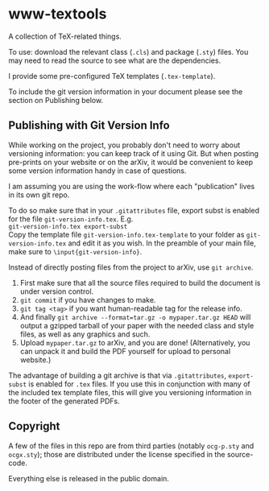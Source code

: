 # www-textools

A collection of TeX-related things. 

To use: download the relevant class (`.cls`) and package (`.sty`) files. You may need to read the source to see what are the dependencies. 

I provide some pre-configured TeX templates (`.tex-template`). 

To include the git version information in your document please see the section on Publishing below. 

## Publishing with Git Version Info

While working on the project, you probably don't need to worry about
versioning information: you can keep track of it using Git. But when
posting pre-prints on your website or on the arXiv, it would be
convenient to keep some version information handy in case of
questions. 

I am assuming you are using the work-flow where each "publication" lives in its own git repo. 

To do so make sure that in your `.gitattributes` file, export subst is enabled for the file `git-version-info.tex`. E.g.  
`git-version-info.tex export-subst`  
Copy the template file `git-version-info.tex-template` to your folder as `git-version-info.tex` and edit it as you wish. 
In the preamble of your main file, make sure to `\input{git-version-info}`. 

Instead of directly posting files from the project to arXiv, use `git
archive`. 

1. First make sure that all the source files required to build the
document is under version control. 
2. `git commit` if you have changes to make. 
3. `git tag <tag>` if you want human-readable tag for the release
info. 
4. And finally  `git archive --format=tar.gz -o mypaper.tar.gz HEAD`
will output a gzipped tarball of your paper with the needed class and
style files, as well as any graphics and such. 
5. Upload `mypaper.tar.gz` to arXiv, and you are done! (Alternatively,
you can unpack it and build the PDF yourself for upload to personal
website.) 

The advantage of building a git archive is that via `.gitattributes`,
`export-subst` is enabled for `.tex` files. If you use this in
conjunction with many of the included tex template files, this will give you
versioning information in the footer of the generated PDFs.

## Copyright

A few of the files in this repo are from third parties (notably `ocg-p.sty` and `ocgx.sty`); those are distributed under the license specified in the source-code. 

Everything else is released in the public domain. 
